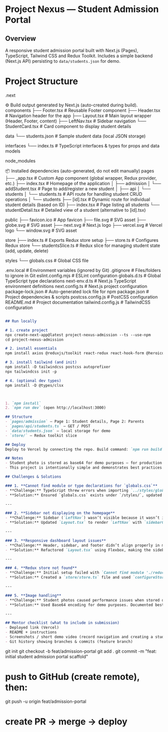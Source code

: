 # Project Nexus — Student Admission Portal

## Overview
A responsive student admission portal built with Next.js (Pages), TypeScript, Tailwind CSS and Redux Toolkit. Includes a simple backend (Next.js API) persisting to `data/students.json` for demo.



# Project Structure

.next

⚙️ Build output generated by Next.js (auto-created during build).
components
├── Footer.tsx # Reusable Footer component
├── Header.tsx # Navigation header for the app
├── Layout.tsx # Main layout wrapper (Header, Footer, content)
├── LeftNav.tsx # Sidebar navigation
└── StudentCard.tsx # Card component to display student details

data
└── students.json # Sample student data (local JSON storage)

interfaces
└── index.ts # TypeScript interfaces & types for props and data models

node_modules

📦 Installed dependencies (auto-generated, do not edit manually)
pages
├── _app.tsx # Custom App component (global wrapper, Redux provider, etc.)
├── index.tsx # Homepage of the application
│
├── admission
│ └── addStudent.tsx # Page to add/register a new student
│
├── api
│ └── students
│ └── students.ts # API route for handling student CRUD operations
│
└── students
├── [id].tsx # Dynamic route for individual student details (based on ID)
├── index.tsx # Page listing all students
└── studentDetail.tsx # Detailed view of a student (alternative to [id].tsx)

public
├── favicon.ico # App favicon
├── file.svg # SVG asset
├── globe.svg # SVG asset
├── next.svg # Next.js logo
├── vercel.svg # Vercel logo
└── window.svg # SVG asset

store
├── index.ts # Exports Redux store setup
├── store.ts # Configures Redux store
└── studentsSlice.ts # Redux slice for managing student state (add, update, delete)

styles
└── globals.css # Global CSS file

.env.local # Environment variables (ignored by Git)
.gitignore # Files/folders to ignore in Git
eslint.config.mjs # ESLint configuration
globals.d.ts # Global TypeScript type declarations
next-env.d.ts # Next.js TypeScript environment definitions
next.config.ts # Next.js project configuration
package-lock.json # Auto-generated lock file for npm
package.json # Project dependencies & scripts
postcss.config.js # PostCSS configuration
README.md # Project documentation
tailwind.config.js # TailwindCSS configuration



```markdown

## Run locally

# 1. create project
npx create-next-app@latest project-nexus-admission --ts --use-npm
cd project-nexus-admission

# 2. install essentials
npm install axios @reduxjs/toolkit react-redux react-hook-form @heroicons/react clsx

# 3. install tailwind (and init)
npm install -D tailwindcss postcss autoprefixer
npx tailwindcss init -p

# 4. (optional dev types)
npm install -D @types/clsx



1. `npm install`
2. `npm run dev` (open http://localhost:3000)

## Structure
- `pages/admission` — Page 1: Student details, Page 2: Parents
- `pages/api/students.ts` — GET / POST
- `data/students.json` — local storage for demo
- `store/` — Redux toolkit slice

## Deploy
Deploy to Vercel by connecting the repo. Build command: `npm run build`, Output dir: `.next`. For production persistence, swap the API to use Supabase / Firebase.

## Notes
- Student photo is stored as base64 for demo purposes — for production use a storage bucket (S3 / Supabase Storage).
- This project is intentionally simple and demonstrates best practices in structure, forms, state, and routing.

## Challenges & Solutions

### 1. **Cannot find module or type declarations for `globals.css`**
- **Challenge:** TypeScript threw errors when importing `../styles/globals.css` in `_app.tsx`.
- **Solution:** Ensured `globals.css` exists under `/styles/`, updated `tsconfig.json` with `"include": ["next-env.d.ts", "**/*.ts", "**/*.tsx", "**/*.css"]`, and restarted the dev server.

---

### 2. **Sidebar not displaying on the homepage**
- **Challenge:** Sidebar (`LeftNav`) wasn’t visible because it wasn’t included in the layout.
- **Solution:** Updated `Layout.tsx` to render `LeftNav` with `sidebarOpen` state, ensuring the sidebar toggles via the header button.

---

### 3. **Responsive dashboard layout issues**
- **Challenge:** Header, sidebar, and footer didn’t align properly in mobile/desktop views.
- **Solution:** Refactored `Layout.tsx` using Flexbox, making the sidebar toggleable on mobile while always visible on desktop.

---

### 4. **Redux store not found**
- **Challenge:** Initial setup failed with `Cannot find module './reducers'`.
- **Solution:** Created a `store/store.ts` file and used `configureStore` from Redux Toolkit with a properly exported slice reducer.

---

### 5. **Image handling**
- **Challenge:** Student photos caused performance issues when stored directly in the app.
- **Solution:** Used Base64 encoding for demo purposes. Documented best practice: use external storage (e.g., AWS S3, Supabase Storage) in production.

---

## Mentor checklist (what to include in submission)
- Deployed link (Vercel)
- README + instructions
- Screenshots / short demo video (record navigation and creating a student)
- Git history showing branches & commits (feature branch)
```



git init
git checkout -b feat/admission-portal
git add .
git commit -m "feat: initial student admission portal scaffold"
# push to GitHub (create remote), then:
git push -u origin feat/admission-portal
# create PR -> merge -> deploy
